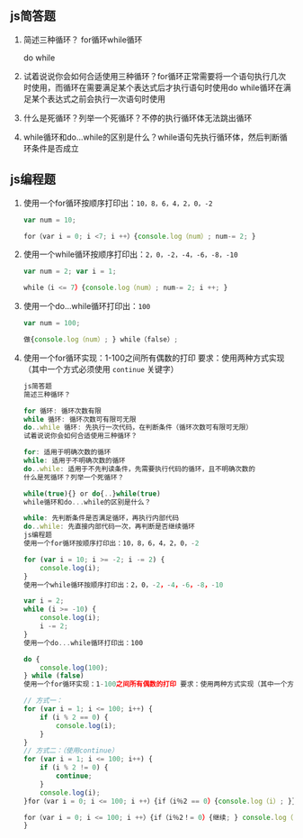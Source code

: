 ## js简答题

1. 简述三种循环？  for循环while循环

   do while 

2. 试着说说你会如何合适使用三种循环？for循环正常需要将一个语句执行几次时使用，而循环在需要满足某个表达式后才执行语句时使用do while循环在满足某个表达式之前会执行一次语句时使用

3. 什么是死循环？列举一个死循环？不停的执行循环体无法跳出循环

4. while循环和do...while的区别是什么？while语句先执行循环体，然后判断循环条件是否成立


## js编程题

1. 使用一个for循环按顺序打印出：`10，8，6，4，2，0，-2`

    ```js
    var num = 10;
    
    for（var i = 0; i <7; i ++）{console.log（num）; num-= 2; }
    ```

2. 使用一个while循环按顺序打印出：`2，0，-2，-4，-6，-8，-10`

    ```js
    var num = 2; var i = 1;
    
    while（i <= 7）{console.log（num）; num-= 2; i ++; }
    ```

3. 使用一个do...while循环打印出：`100`

    ```js
    var num = 100;
    
    做{console.log（num）; } while（false）;
    ```

4. 使用一个for循环实现：1-100之间所有偶数的打印
    要求：使用两种方式实现（其中一个方式必须使用 `continue` 关键字）

    ```js
    js简答题
    简述三种循环？
    
    for 循环: 循环次数有限
    while 循环: 循环次数可有限可无限
    do..while 循环: 先执行一次代码，在判断条件（循环次数可有限可无限）
    试着说说你会如何合适使用三种循环？
    
    for: 适用于明确次数的循环
    while: 适用于不明确次数的循环
    do..while: 适用于不先判读条件，先需要执行代码的循环，且不明确次数的
    什么是死循环？列举一个死循环？
    
    while(true){} or do{..}while(true)
    while循环和do...while的区别是什么？
    
    while: 先判断条件是否满足循环，再执行内部代码
    do..while: 先直接内部代码一次，再判断是否继续循环
    js编程题
    使用一个for循环按顺序打印出：10，8，6，4，2，0，-2
    
    for (var i = 10; i >= -2; i -= 2) {
        console.log(i);
    }
    使用一个while循环按顺序打印出：2，0，-2，-4，-6，-8，-10
    
    var i = 2;
    while (i >= -10) {
        console.log(i);
        i -= 2;
    }
    使用一个do...while循环打印出：100
    
    do {
        console.log(100);
    } while (false)
    使用一个for循环实现：1-100之间所有偶数的打印 要求：使用两种方式实现（其中一个方式必须使用 continue 关键字）
    
    // 方式一：
    for (var i = 1; i <= 100; i++) {
        if (i % 2 == 0) {
            console.log(i);
        }
    }
    // 方式二：（使用continue）
    for (var i = 1; i <= 100; i++) {
        if (i % 2 != 0) {
            continue;
        }
        console.log(i);
    }for（var i = 0; i <= 100; i ++）{if（i％2 == 0）{console.log（i）; }}
    
    for（var i = 0; i <= 100; i ++）{if（i％2！= 0）{继续; } console.log（i）;
    }
    ```

